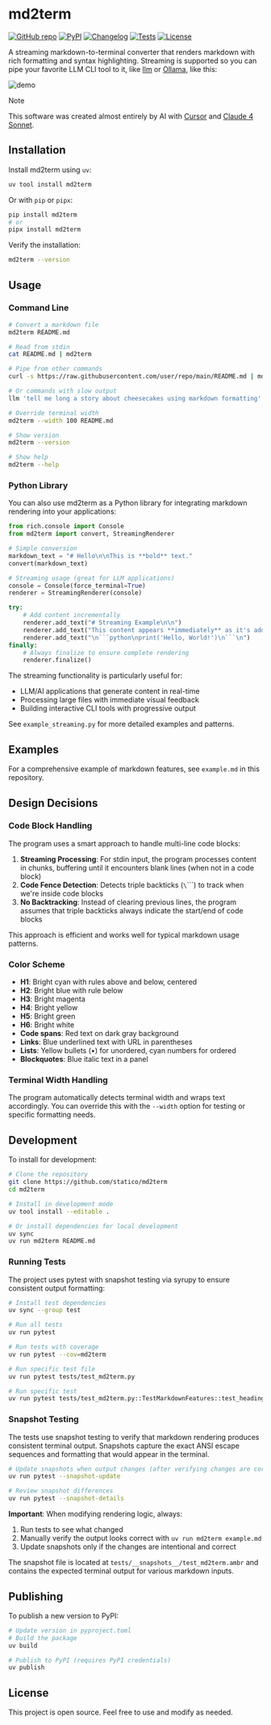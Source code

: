 # md2term

[![GitHub repo](https://img.shields.io/badge/github-repo-green)](https://github.com/statico/md2term) [![PyPI](https://img.shields.io/pypi/v/md2term.svg)](https://pypi.org/project/md2term/) [![Changelog](https://img.shields.io/github/v/release/statico/md2term?include_prereleases&label=changelog)](https://github.com/statico/md2term/releases) [![Tests](https://github.com/statico/md2term/workflows/Test/badge.svg)](https://github.com/statico/md2term/actions?query=workflow%3ATest) [![License](https://img.shields.io/badge/license-Apache%202.0-blue.svg)](https://github.com/statico/md2term/blob/main/LICENSE)

A streaming markdown-to-terminal converter that renders markdown with rich formatting and syntax highlighting. Streaming is supported so you can pipe your favorite LLM CLI tool to it, like [llm](https://github.com/simonw/llm) or [Ollama](https://ollama.com/), like this:

![demo](https://github.com/user-attachments/assets/b64d5f92-4ecd-49fd-b733-0ee81955013b)

> [!NOTE]
> This software was created almost entirely by AI with [Cursor](https://www.cursor.com/) and [Claude 4 Sonnet](https://www.anthropic.com/).

## Installation

Install md2term using `uv`:

```bash
uv tool install md2term
```

Or with `pip` or `pipx`:

```bash
pip install md2term
# or
pipx install md2term
```

Verify the installation:

```bash
md2term --version
```

## Usage

### Command Line

```bash
# Convert a markdown file
md2term README.md

# Read from stdin
cat README.md | md2term

# Pipe from other commands
curl -s https://raw.githubusercontent.com/user/repo/main/README.md | md2term

# Or commands with slow output
llm 'tell me long a story about cheesecakes using markdown formatting' | md2term

# Override terminal width
md2term --width 100 README.md

# Show version
md2term --version

# Show help
md2term --help
```

### Python Library

You can also use md2term as a Python library for integrating markdown rendering into your applications:

````python
from rich.console import Console
from md2term import convert, StreamingRenderer

# Simple conversion
markdown_text = "# Hello\n\nThis is **bold** text."
convert(markdown_text)

# Streaming usage (great for LLM applications)
console = Console(force_terminal=True)
renderer = StreamingRenderer(console)

try:
    # Add content incrementally
    renderer.add_text("# Streaming Example\n\n")
    renderer.add_text("This content appears **immediately** as it's added.\n")
    renderer.add_text("\n```python\nprint('Hello, World!')\n```\n")
finally:
    # Always finalize to ensure complete rendering
    renderer.finalize()
````

The streaming functionality is particularly useful for:

- LLM/AI applications that generate content in real-time
- Processing large files with immediate visual feedback
- Building interactive CLI tools with progressive output

See `example_streaming.py` for more detailed examples and patterns.

## Examples

For a comprehensive example of markdown features, see `example.md` in this repository.

## Design Decisions

### Code Block Handling

The program uses a smart approach to handle multi-line code blocks:

1. **Streaming Processing**: For stdin input, the program processes content in chunks, buffering until it encounters blank lines (when not in a code block)
2. **Code Fence Detection**: Detects triple backticks (`\`\`\``) to track when we're inside code blocks
3. **No Backtracking**: Instead of clearing previous lines, the program assumes that triple backticks always indicate the start/end of code blocks

This approach is efficient and works well for typical markdown usage patterns.

### Color Scheme

- **H1**: Bright cyan with rules above and below, centered
- **H2**: Bright blue with rule below
- **H3**: Bright magenta
- **H4**: Bright yellow
- **H5**: Bright green
- **H6**: Bright white
- **Code spans**: Red text on dark gray background
- **Links**: Blue underlined text with URL in parentheses
- **Lists**: Yellow bullets (•) for unordered, cyan numbers for ordered
- **Blockquotes**: Blue italic text in a panel

### Terminal Width Handling

The program automatically detects terminal width and wraps text accordingly. You can override this with the `--width` option for testing or specific formatting needs.

## Development

To install for development:

```bash
# Clone the repository
git clone https://github.com/statico/md2term
cd md2term

# Install in development mode
uv tool install --editable .

# Or install dependencies for local development
uv sync
uv run md2term README.md
```

### Running Tests

The project uses pytest with snapshot testing via syrupy to ensure consistent output formatting:

```bash
# Install test dependencies
uv sync --group test

# Run all tests
uv run pytest

# Run tests with coverage
uv run pytest --cov=md2term

# Run specific test file
uv run pytest tests/test_md2term.py

# Run specific test
uv run pytest tests/test_md2term.py::TestMarkdownFeatures::test_headings_all_levels
```

### Snapshot Testing

The tests use snapshot testing to verify that markdown rendering produces consistent terminal output. Snapshots capture the exact ANSI escape sequences and formatting that would appear in the terminal.

```bash
# Update snapshots when output changes (after verifying changes are correct)
uv run pytest --snapshot-update

# Review snapshot differences
uv run pytest --snapshot-details
```

**Important**: When modifying rendering logic, always:

1. Run tests to see what changed
2. Manually verify the output looks correct with `uv run md2term example.md`
3. Update snapshots only if the changes are intentional and correct

The snapshot file is located at `tests/__snapshots__/test_md2term.ambr` and contains the expected terminal output for various markdown inputs.

## Publishing

To publish a new version to PyPI:

```bash
# Update version in pyproject.toml
# Build the package
uv build

# Publish to PyPI (requires PyPI credentials)
uv publish
```

## License

This project is open source. Feel free to use and modify as needed.

```

```

